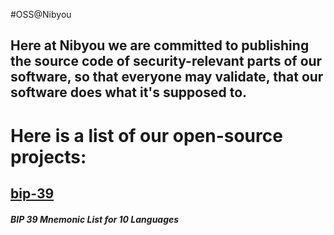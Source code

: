 #OSS@Nibyou

## Here at Nibyou we are committed to publishing the source code of security-relevant parts of our software, so that everyone may validate, that our software does what it's supposed to. 

# Here is a list of our open-source projects:

## [bip-39](https://github.com/nibyou/bip-39) 
##### BIP 39 Mnemonic List for 10 Languages
